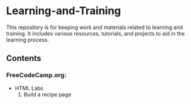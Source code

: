 # Learning-and-Training

This repository is for keeping work and materials related to learning and training. It includes various resources, tutorials, and projects to aid in the learning process.

## Contents

### FreeCodeCamp.org:
- HTML Labs
  1. Build a recipe page
